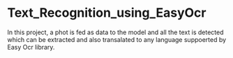 # Text_Recognition_using_EasyOcr

In this project, a phot is fed as data to the model and all the text is detected which can be extracted and also transalated to any language suppoerted by Easy Ocr library.
